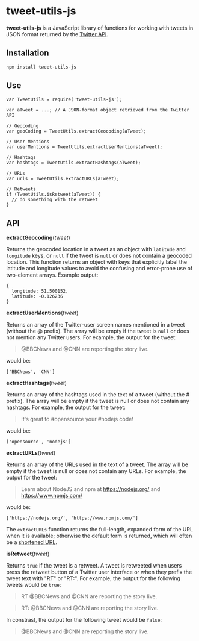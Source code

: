 # tweet-utils-js

**tweet-utils-js** is a JavaScript library of functions for working with tweets in JSON format returned by the [Twitter API](https://dev.twitter.com/rest/public).

## Installation

```
npm install tweet-utils-js
```

## Use

```
var TweetUtils = require('tweet-utils-js');

var aTweet = ...; // A JSON-format object retrieved from the Twitter API

// Geocoding
var geoCoding = TweetUtils.extractGeocoding(aTweet);

// User Mentions
var userMentions = TweetUtils.extractUserMentions(aTweet);

// Hashtags
var hashtags = TweetUtils.extractHashtags(aTweet);

// URLs
var urls = TweetUtils.extractURLs(aTweet);

// Retweets
if (TweetUtils.isRetweet(aTweet)) {
  // do something with the retweet
}
```

## API

**extractGeocoding**(*tweet*)

Returns the geocoded location in a tweet as an object with `latitude` and `longitude` keys, or `null` if the tweet is `null` or does not contain a geocoded location. This function returns an object with keys that explicitly label the latitude and longitude values to avoid the confusing and error-prone use of two-element arrays. Example output:

```
{
  longitude: 51.500152,
  latitude: -0.126236
}
```

**extractUserMentions**(*tweet*)

Returns an array of the Twitter-user screen names mentioned in a tweet (without the @ prefix). The array will be empty if the tweet is `null` or does not mention any Twitter users. For example, the output for the tweet:

> @BBCNews and @CNN are reporting the story live.

would be:

```
['BBCNews', 'CNN']
```

**extractHashtags**(*tweet*)

Returns an array of the hashtags used in the text of a tweet (without the # prefix). The array will be empty if the tweet is null or does not contain any hashtags. For example, the output for the tweet:

> It's great to #opensource your #nodejs code!

would be:

```
['opensource', 'nodejs']
```

**extractURLs**(*tweet*)

Returns an array of the URLs used in the text of a tweet. The array will be empty if the tweet is null or does not contain any URLs. For example, the output for the tweet:

> Learn about NodeJS and npm at https://nodejs.org/ and https://www.npmjs.com/

would be:

```
['https://nodejs.org/', 'https://www.npmjs.com/']
```

The `extractURLs` function returns the full-length, expanded form of the URL when it is available; otherwise the default form is returned, which will often be a [shortened URL](https://en.wikipedia.org/wiki/URL_shortening).

**isRetweet**(*tweet*)

Returns `true` if the tweet is a retweet. A tweet is retweeted when users press the retweet button of a Twitter user interface or when they prefix the tweet text with "RT" or "RT:". For example, the output for the following tweets would be `true`:

> RT @BBCNews and @CNN are reporting the story live.

> RT: @BBCNews and @CNN are reporting the story live.

In constrast, the output for the following tweet would be `false`:

> @BBCNews and @CNN are reporting the story live.
